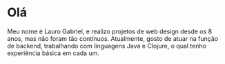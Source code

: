 # Olá

Meu nome é Lauro Gabriel, e realizo projetos de web design desde os 8 anos, mas não foram tão contínuos. Atualmente, gosto de atuar na função de backend, trabalhando com linguagens Java e Clojure, o qual tenho experiência básica em cada um.
